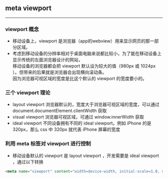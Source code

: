 ## meta viewport 
---
### viewport 概念
* 移动设备上，viewport 是浏览器（app的webview）用来显示网页的那一部分区域。
* 考虑到移动设备的分辨率相对于桌面电脑来说都比较小，为了能在移动设备上显示传统的左面浏览器设计的网站，  
  移动设备的浏览器都会把 viewport 默认设为较大的值（980px 或 1024px ）。但带来的后果就是浏览器会出现横向滚动条。  
  因为浏览器可视区域的宽度是比这个默认的 viewport 的宽度要小的。
### 三个 viewport 理论
* layout viewport 浏览器默认的，宽度大于浏览器可视区域的宽度，可以通过 document.documentElement.clientWidth 获取
* visual viewport 浏览器可视区域，可通过 window.innerWidth 获取
* ideal viewport 不同设备拥有不同的 ideal viewport。例如 iPhone 的是 320px，那么 css 中 320px 就代表 iPhone 屏幕的宽度
### 利用 meta 标签对 viewport 进行控制
* 移动设备默认的 viewport 是 layout viewport ，开发需要是 ideal viewport ，通过以下转换
```html
<meta name="viewport" content="width=device-width, initial-scale=1.0, maximum-scale=1.0, user-scalable=0">
```
